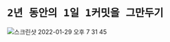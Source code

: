 # `2년 동안의 1일 1커밋을 그만두기`

![스크린샷 2022-01-29 오후 7 31 45](https://user-images.githubusercontent.com/45676906/151657610-9d34f3f8-bdfe-4472-b465-2d0d16ca148f.png)
